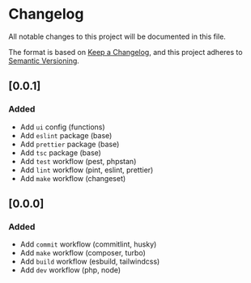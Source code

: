 # Changelog

All notable changes to this project will be documented in this file.

The format is based on [Keep a Changelog](https://keepachangelog.com/en/1.1.0/), and this project adheres to
[Semantic Versioning](https://semver.org/spec/v2.0.0.html).

## [0.0.1]

### Added

- Add `ui` config (functions)
- Add `eslint` package (base)
- Add `prettier` package (base)
- Add `tsc` package (base)
- Add `test` workflow (pest, phpstan)
- Add `lint` workflow (pint, eslint, prettier)
- Add `make` workflow (changeset)

## [0.0.0]

### Added

- Add `commit` workflow (commitlint, husky)
- Add `make` workflow (composer, turbo)
- Add `build` workflow (esbuild, tailwindcss)
- Add `dev` workflow (php, node)
